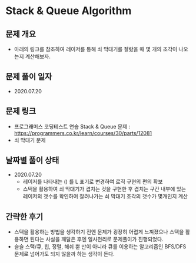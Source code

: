 # Stack & Queue Algorithm
## 문제 개요
- 아래의 링크를 참조하여 레이저를 통해 쇠 막대기를 잘랐을 때 몇 개의 조각이 나오는지 계산해보자.
## 문제 풀이 일자
- 2020.07.20
## 문제 링크
- 프로그래머스 코딩테스트 연습 Stack & Queue 문제 : <https://programmers.co.kr/learn/courses/30/parts/12081>
- 쇠 막대기 문제
## 날짜별 풀이 상태
- 2020.07.20
  - 레이저를 나타내는 () 를 L 표기로 변경하여 로직 구현의 편의 확보
  - 스택을 활용하여 쇠 막대기가 겹치는 것을 구현한 후 겹치는 구간 내부에 있는 레이저의 갯수를 확인하여 잘려나가는 쇠 막대기 조각의 갯수가 몇개인지 계산
## 간략한 후기
- 스택을 활용하는 방법을 생각하기 전엔 문제가 굉장히 어렵게 느껴졌으나 스택을 활용하면 된다는 사실을 깨달은 후엔 일사천리로 문제풀이가 진행되었다.
- 슬슬 스택/큐, 힙, 정렬, 해쉬 뿐 만이 아니라 큐를 이용하는 알고리즘인 BFS/DFS 문제로 넘어가도 되지 않을까 하는 생각이 든다.
